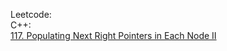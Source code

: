 Leetcode:\
C++:\
  [117. Populating Next Right Pointers in Each Node II](https://github.com/Double-T1/leetcode/tree/main/1-200/117.%20Populating%20Next%20Right%20Pointers%20in%20Each%20Node%20II)
